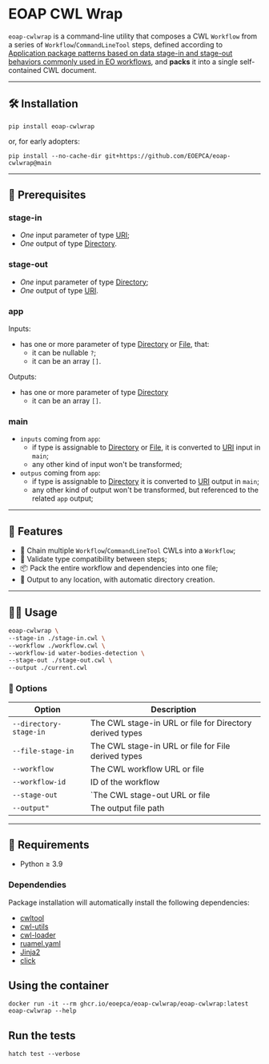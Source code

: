 # EOAP CWL Wrap

`eoap-cwlwrap` is a command-line utility that composes a CWL `Workflow` from a series of `Workflow`/`CommandLineTool` steps, defined according to [Application package patterns based on data stage-in and stage-out behaviors commonly used in EO workflows](https://github.com/eoap/application-package-patterns), and **packs** it into a single self-contained CWL document.

---

## 🛠 Installation

```
pip install eoap-cwlwrap
```

or, for early adopters:

```
pip install --no-cache-dir git+https://github.com/EOEPCA/eoap-cwlwrap@main
```

---

## 🧠 Prerequisites

### stage-in

- _One_ input parameter of type [URI](https://raw.githubusercontent.com/eoap/schemas/main/string_format.yaml);
- _One_ output of type [Directory](https://www.commonwl.org/v1.2/CommandLineTool.html#Directory).

### stage-out 

- _One_ input parameter of type [Directory](https://www.commonwl.org/v1.2/CommandLineTool.html#Directory);
- _One_ output of type [URI](https://raw.githubusercontent.com/eoap/schemas/main/string_format.yaml).

### app

Inputs:

- has one or more parameter of type [Directory](https://www.commonwl.org/v1.2/CommandLineTool.html#Directory) or [File](https://www.commonwl.org/v1.2/CommandLineTool.html#File), that:
    - it can be nullable `?`;
    - it can be an array `[]`.

Outputs:

- has one or more parameter of type [Directory](https://www.commonwl.org/v1.2/CommandLineTool.html#Directory)
    - it can be an array `[]`.

### main

- `inputs` coming from `app`:
    - if type is assignable to [Directory](https://www.commonwl.org/v1.2/CommandLineTool.html#Directory)  or [File](https://www.commonwl.org/v1.2/CommandLineTool.html#File), it is converted to [URI](https://raw.githubusercontent.com/eoap/schemas/main/string_format.yaml) input in `main`;
    - any other kind of input won't be transformed;
- `outpus` coming from `app`:
    - if type is assignable to [Directory](https://www.commonwl.org/v1.2/CommandLineTool.html#Directory) it is converted to [URI](https://raw.githubusercontent.com/eoap/schemas/main/string_format.yaml) output in `main`;
    - any other kind of output won't be transformed, but referenced to the related `app` output;

---

## 🚀 Features

- 🧱 Chain multiple `Workflow`/`CommandLineTool` CWLs into a `Workflow`;
- 🧪 Validate type compatibility between steps;
- 📦 Pack the entire workflow and dependencies into one file;
- 💾 Output to any location, with automatic directory creation.

---

## 🧑‍💻 Usage

```bash
eoap-cwlwrap \
--stage-in ./stage-in.cwl \
--workflow ./workflow.cwl \
--workflow-id water-bodies-detection \
--stage-out ./stage-out.cwl \
--output ./current.cwl
```

### 🔧 Options

| Option                 | Description                                              |
|------------------------|----------------------------------------------------------|
| `--directory-stage-in` | The CWL stage-in URL or file for Directory derived types |
| `--file-stage-in`      | The CWL stage-in URL or file for File derived types      |
| `--workflow`           | The CWL workflow URL or file                             |
| `--workflow-id`        | ID of the workflow                                       |
| `--stage-out`          | `The CWL stage-out URL or file                           |
| `--output"`            | The output file path                                     |

---

## 🧠 Requirements

- Python ≥ 3.9

### Dependendies

Package installation will automatically install the following dependencies:

- [cwltool](https://cwltool.readthedocs.io/en/latest/)
- [cwl-utils](https://cwl-utils.readthedocs.io/en/latest/)
- [cwl-loader](https://terradue.github.io/cwl-loader/)
- [ruamel.yaml](https://yaml.dev/doc/ruamel.yaml/)
- [Jinja2](https://jinja.palletsprojects.com/en/stable/)
- [click](https://click.palletsprojects.com/en/stable/)

## Using the container

```
docker run -it --rm ghcr.io/eoepca/eoap-cwlwrap/eoap-cwlwrap:latest eoap-cwlwrap --help
```

## Run the tests

```
hatch test --verbose
```
